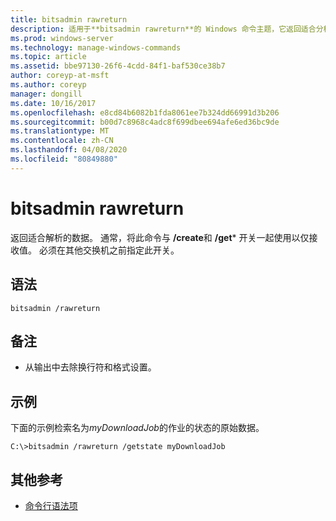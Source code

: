```yaml
---
title: bitsadmin rawreturn
description: 适用于**bitsadmin rawreturn**的 Windows 命令主题，它返回适合分析的数据。
ms.prod: windows-server
ms.technology: manage-windows-commands
ms.topic: article
ms.assetid: bbe97130-26f6-4cdd-84f1-baf530ce38b7
author: coreyp-at-msft
ms.author: coreyp
manager: dongill
ms.date: 10/16/2017
ms.openlocfilehash: e8cd84b6082b1fda8061ee7b324dd66991d3b206
ms.sourcegitcommit: b00d7c8968c4adc8f699dbee694afe6ed36bc9de
ms.translationtype: MT
ms.contentlocale: zh-CN
ms.lasthandoff: 04/08/2020
ms.locfileid: "80849880"
---
```

# <a name="bitsadmin-rawreturn"></a>bitsadmin rawreturn

返回适合解析的数据。 通常，将此命令与 **/create**和 **/get*** 开关一起使用以仅接收值。 必须在其他交换机之前指定此开关。

## <a name="syntax"></a>语法

```
bitsadmin /rawreturn
```

## <a name="remarks"></a>备注

- 从输出中去除换行符和格式设置。

## <a name="examples"></a><a name=BKMK_examples></a>示例

下面的示例检索名为*myDownloadJob*的作业的状态的原始数据。

```
C:\>bitsadmin /rawreturn /getstate myDownloadJob
```

## <a name="additional-references"></a>其他参考

- [命令行语法项](command-line-syntax-key.md)